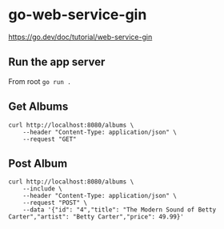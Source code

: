 # go-web-service-gin
https://go.dev/doc/tutorial/web-service-gin


## Run the app server
From root `go run .`

## Get Albums
```
curl http://localhost:8080/albums \
    --header "Content-Type: application/json" \
    --request "GET"
```

## Post Album
```
curl http://localhost:8080/albums \
    --include \
    --header "Content-Type: application/json" \
    --request "POST" \
    --data '{"id": "4","title": "The Modern Sound of Betty Carter","artist": "Betty Carter","price": 49.99}'
```